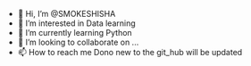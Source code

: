 - 👋 Hi, I’m @SMOKESHISHA
- 👀 I’m interested in Data learning 
- 🌱 I’m currently learning Python
- 💞️ I’m looking to collaborate on ...
- 📫 How to reach me Dono new to the git_hub will be updated 

<!---
SMOKESHISHA/SMOKESHISHA is a ✨ special ✨ repository because its `README.md` (this file) appears on your GitHub profile.
You can click the Preview link to take a look at your changes.
--->
